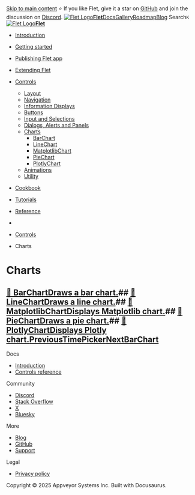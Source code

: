 [Skip to main content](https://flet.dev/docs/controls/charts/#__docusaurus_skipToContent_fallback)
⭐️ If you like Flet, give it a star on [GitHub](https://github.com/flet-dev/flet) and join the discussion on [Discord](https://discord.gg/dzWXP8SHG8).
[![Flet Logo](https://flet.dev/img/logo.svg)**Flet**](https://flet.dev/)[Docs](https://flet.dev/docs/)[Gallery](https://flet.dev/gallery)[Roadmap](https://flet.dev/roadmap)[Blog](https://flet.dev/blog)
[](https://github.com/flet-dev/flet)
Search`K`
[![Flet Logo](https://flet.dev/img/logo.svg)**Flet**](https://flet.dev/)
  * [Introduction](https://flet.dev/docs/)
  * [Getting started](https://flet.dev/docs/getting-started/)
  * [Publishing Flet app](https://flet.dev/docs/publish)
  * [Extending Flet](https://flet.dev/docs/controls/charts/)
  * [Controls](https://flet.dev/docs/controls)
    * [Layout](https://flet.dev/docs/controls/layout)
    * [Navigation](https://flet.dev/docs/controls/app-structure-navigation)
    * [Information Displays](https://flet.dev/docs/controls/information-displays)
    * [Buttons](https://flet.dev/docs/controls/buttons)
    * [Input and Selections](https://flet.dev/docs/controls/input-and-selections)
    * [Dialogs, Alerts and Panels](https://flet.dev/docs/controls/dialogs-alerts-panels)
    * [Charts](https://flet.dev/docs/controls/charts)
      * [BarChart](https://flet.dev/docs/controls/barchart)
      * [LineChart](https://flet.dev/docs/controls/linechart)
      * [MatplotlibChart](https://flet.dev/docs/controls/matplotlibchart)
      * [PieChart](https://flet.dev/docs/controls/piechart)
      * [PlotlyChart](https://flet.dev/docs/controls/plotlychart)
    * [Animations](https://flet.dev/docs/controls/animations)
    * [Utility](https://flet.dev/docs/controls/utility)
  * [Cookbook](https://flet.dev/docs/controls/charts/)
  * [Tutorials](https://flet.dev/docs/tutorials)
  * [Reference](https://flet.dev/docs/reference)


  * [](https://flet.dev/)
  * [Controls](https://flet.dev/docs/controls)
  * Charts


# Charts
## [📄️ BarChartDraws a bar chart.](https://flet.dev/docs/controls/barchart)## [📄️ LineChartDraws a line chart.](https://flet.dev/docs/controls/linechart)## [📄️ MatplotlibChartDisplays Matplotlib chart.](https://flet.dev/docs/controls/matplotlibchart)## [📄️ PieChartDraws a pie chart.](https://flet.dev/docs/controls/piechart)## [📄️ PlotlyChartDisplays Plotly chart.](https://flet.dev/docs/controls/plotlychart)[PreviousTimePicker](https://flet.dev/docs/controls/timepicker)[NextBarChart](https://flet.dev/docs/controls/barchart)
Docs
  * [Introduction](https://flet.dev/docs)
  * [Controls reference](https://flet.dev/docs/controls)


Community
  * [Discord](https://discord.gg/dzWXP8SHG8)
  * [Stack Overflow](https://stackoverflow.com/questions/tagged/flet)
  * [X](https://x.com/fletdev)
  * [Bluesky](https://bsky.app/profile/fletdev.bsky.social)


More
  * [Blog](https://flet.dev/blog)
  * [GitHub](https://github.com/flet-dev/flet)
  * [Support](https://flet.dev/support)


Legal
  * [Privacy policy](https://flet.dev/privacy-policy)


Copyright © 2025 Appveyor Systems Inc. Built with Docusaurus.
